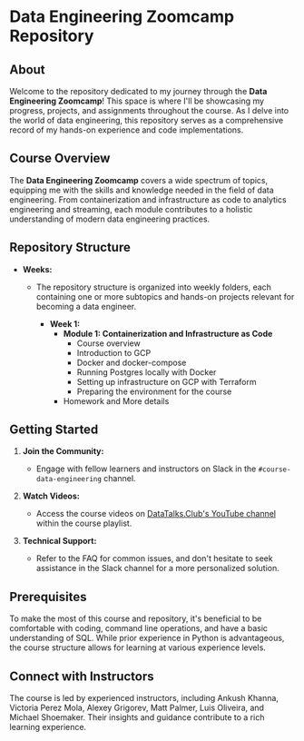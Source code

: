 # Data Engineering Zoomcamp Repository

## About

Welcome to the repository dedicated to my journey through the **Data Engineering Zoomcamp**! This space is where I'll be showcasing my progress, projects, and assignments throughout the course. As I delve into the world of data engineering, this repository serves as a comprehensive record of my hands-on experience and code implementations.

## Course Overview

The **Data Engineering Zoomcamp** covers a wide spectrum of topics, equipping me with the skills and knowledge needed in the field of data engineering. From containerization and infrastructure as code to analytics engineering and streaming, each module contributes to a holistic understanding of modern data engineering practices.

## Repository Structure

- **Weeks:**
  - The repository structure is organized into weekly folders, each containing one or more subtopics and hands-on projects relevant for becoming a data engineer.
  
    - **Week 1:**
      - **Module 1: Containerization and Infrastructure as Code**
        - Course overview
        - Introduction to GCP
        - Docker and docker-compose
        - Running Postgres locally with Docker
        - Setting up infrastructure on GCP with Terraform
        - Preparing the environment for the course
      - Homework and More details

## Getting Started

1. **Join the Community:**
   - Engage with fellow learners and instructors on Slack in the `#course-data-engineering` channel.

2. **Watch Videos:**
   - Access the course videos on [DataTalks.Club's YouTube channel](#) within the course playlist.

3. **Technical Support:**
   - Refer to the FAQ for common issues, and don't hesitate to seek assistance in the Slack channel for a more personalized solution.

## Prerequisites

To make the most of this course and repository, it's beneficial to be comfortable with coding, command line operations, and have a basic understanding of SQL. While prior experience in Python is advantageous, the course structure allows for learning at various experience levels.

## Connect with Instructors

The course is led by experienced instructors, including Ankush Khanna, Victoria Perez Mola, Alexey Grigorev, Matt Palmer, Luis Oliveira, and Michael Shoemaker. Their insights and guidance contribute to a rich learning experience.
